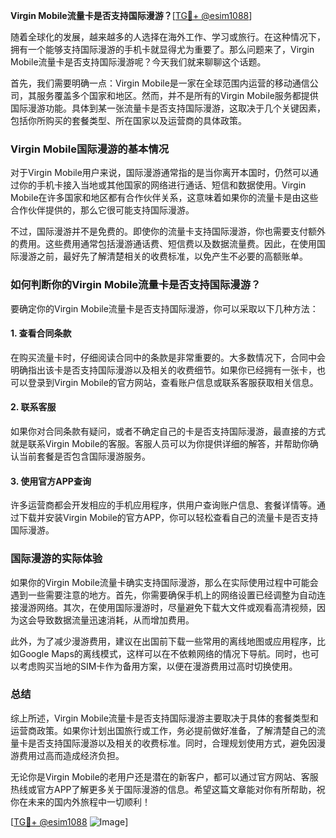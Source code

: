 **Virgin Mobile流量卡是否支持国际漫游？**[[TG💪+ @esim1088](https://t.me/s/esim1088)]

随着全球化的发展，越来越多的人选择在海外工作、学习或旅行。在这种情况下，拥有一个能够支持国际漫游的手机卡就显得尤为重要了。那么问题来了，Virgin Mobile流量卡是否支持国际漫游呢？今天我们就来聊聊这个话题。

首先，我们需要明确一点：Virgin Mobile是一家在全球范围内运营的移动通信公司，其服务覆盖多个国家和地区。然而，并不是所有的Virgin Mobile服务都提供国际漫游功能。具体到某一张流量卡是否支持国际漫游，这取决于几个关键因素，包括你所购买的套餐类型、所在国家以及运营商的具体政策。

### Virgin Mobile国际漫游的基本情况

对于Virgin Mobile用户来说，国际漫游通常指的是当你离开本国时，仍然可以通过你的手机卡接入当地或其他国家的网络进行通话、短信和数据使用。Virgin Mobile在许多国家和地区都有合作伙伴关系，这意味着如果你的流量卡是由这些合作伙伴提供的，那么它很可能支持国际漫游。

不过，国际漫游并不是免费的。即使你的流量卡支持国际漫游，你也需要支付额外的费用。这些费用通常包括漫游通话费、短信费以及数据流量费。因此，在使用国际漫游之前，最好先了解清楚相关的收费标准，以免产生不必要的高额账单。

### 如何判断你的Virgin Mobile流量卡是否支持国际漫游？

要确定你的Virgin Mobile流量卡是否支持国际漫游，你可以采取以下几种方法：

#### 1. 查看合同条款
在购买流量卡时，仔细阅读合同中的条款是非常重要的。大多数情况下，合同中会明确指出该卡是否支持国际漫游以及相关的收费细节。如果你已经拥有一张卡，也可以登录到Virgin Mobile的官方网站，查看账户信息或联系客服获取相关信息。

#### 2. 联系客服
如果你对合同条款有疑问，或者不确定自己的卡是否支持国际漫游，最直接的方式就是联系Virgin Mobile的客服。客服人员可以为你提供详细的解答，并帮助你确认当前套餐是否包含国际漫游服务。

#### 3. 使用官方APP查询
许多运营商都会开发相应的手机应用程序，供用户查询账户信息、套餐详情等。通过下载并安装Virgin Mobile的官方APP，你可以轻松查看自己的流量卡是否支持国际漫游。

### 国际漫游的实际体验

如果你的Virgin Mobile流量卡确实支持国际漫游，那么在实际使用过程中可能会遇到一些需要注意的地方。首先，你需要确保手机上的网络设置已经调整为自动连接漫游网络。其次，在使用国际漫游时，尽量避免下载大文件或观看高清视频，因为这会导致数据流量迅速消耗，从而增加费用。

此外，为了减少漫游费用，建议在出国前下载一些常用的离线地图或应用程序，比如Google Maps的离线模式，这样可以在不依赖网络的情况下导航。同时，也可以考虑购买当地的SIM卡作为备用方案，以便在漫游费用过高时切换使用。

### 总结

综上所述，Virgin Mobile流量卡是否支持国际漫游主要取决于具体的套餐类型和运营商政策。如果你计划出国旅行或工作，务必提前做好准备，了解清楚自己的流量卡是否支持国际漫游以及相关的收费标准。同时，合理规划使用方式，避免因漫游费用过高而造成经济负担。

无论你是Virgin Mobile的老用户还是潜在的新客户，都可以通过官方网站、客服热线或官方APP了解更多关于国际漫游的信息。希望这篇文章能对你有所帮助，祝你在未来的国内外旅程中一切顺利！

[[TG💪+ @esim1088](https://t.me/s/esim1088) ![Image](https://i.postimg.cc/4NQfJmqS/Snipaste-2025-05-13-00-14-12.png)]